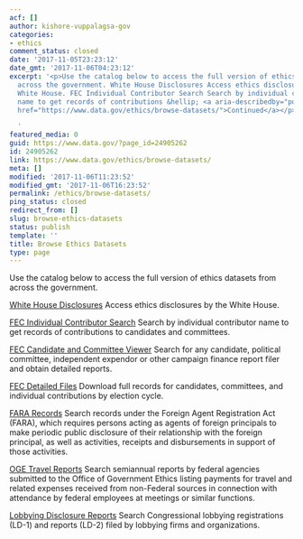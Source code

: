 ```yaml
---
acf: []
author: kishore-vuppalagsa-gov
categories:
- ethics
comment_status: closed
date: '2017-11-05T23:23:12'
date_gmt: '2017-11-06T04:23:12'
excerpt: '<p>Use the catalog below to access the full version of ethics datasets from
  across the government. White House Disclosures Access ethics disclosures by the
  White House. FEC Individual Contributor Search Search by individual contributor
  name to get records of contributions &hellip; <a aria-describedby="post-title-24905262"
  href="https://www.data.gov/ethics/browse-datasets/">Continued</a></p>

  '
featured_media: 0
guid: https://www.data.gov/?page_id=24905262
id: 24905262
link: https://www.data.gov/ethics/browse-datasets/
meta: []
modified: '2017-11-06T11:23:52'
modified_gmt: '2017-11-06T16:23:52'
permalink: /ethics/browse-datasets/
ping_status: closed
redirect_from: []
slug: browse-ethics-datasets
status: publish
template: ''
title: Browse Ethics Datasets
type: page
---
```

Use the catalog below to access the full version of ethics datasets from across the government.


[White House Disclosures](https://www.whitehouse.gov/briefing-room/disclosures) Access ethics disclosures by the White House.


[FEC Individual Contributor Search](https://www.fec.gov/data/) Search by individual contributor name to get records of contributions to candidates and committees.


[FEC Candidate and Committee Viewer](https://www.fec.gov/data/) Search for any candidate, political committee, independent expendor or other campaign finance report filer and obtain detailed reports.


[FEC Detailed Files](https://www.fec.gov/data/) Download full records for candidates, committees, and individual contributions by election cycle.


[FARA Records](http://www.fara.gov/search.html) Search records under the Foreign Agent Registration Act (FARA), which requires persons acting as agents of foreign principals to make periodic public disclosure of their relationship with the foreign principal, as well as activities, receipts and disbursements in support of those activities. 


[OGE Travel Reports](https://www2.oge.gov/Web/oge.nsf/Travel%20Reports?openview) Search semiannual reports by federal agencies submitted to the Office of Government Ethics listing payments for travel and related expenses received from non-Federal sources in connection with attendance by federal employees at meetings or similar functions. 


[Lobbying Disclosure Reports](http://soprweb.senate.gov/index.cfm?event=selectfields) Search Congressional lobbying registrations (LD-1) and reports (LD-2) filed by lobbying firms and organizations.


